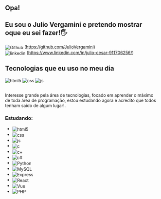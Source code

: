 ## Opa!
   ## Eu sou o Julio Vergamini e pretendo mostrar oque eu sei fazer!🖐

<img align="center" alt="Github" src="https://img.shields.io/badge/GitHub-100000?style=for-the-badge&logo=github&logoColor=white" /> (https://github.com/JulioVergamini)
<br/>
<img align="center" alt="linkedin" src="https://img.shields.io/badge/LinkedIn-0077B5?style=for-the-badge&logo=linkedin&logoColor=white" /> (https://www.linkedin.com/in/julio-cesar-911706256/)




## Tecnologias que eu uso no meu dia

<div style="display: inline_block">
  <img align="center" alt="html5" src="https://img.shields.io/badge/HTML5-E34F26?style=for-the-badge&logo=html5&logoColor=white" />
  <img align="center" alt="css" src="https://img.shields.io/badge/CSS3-1572B6?style=for-the-badge&logo=css3&logoColor=white" />
  <img align="center" alt="js" src="https://img.shields.io/badge/JavaScript-F7DF1E?style=for-the-badge&logo=javascript&logoColor=black" />
</div><br/>

Interesse grande pela área de tecnologias, focado em aprender o máximo de toda área de programação, estou estudando agora e acredito que todos tenham saido de algum lugar!.

### Estudando:
- <img align="center" alt="html5" src="https://img.shields.io/badge/HTML5-E34F26?style=for-the-badge&logo=html5&logoColor=white" /><br/>
- <img align="center" alt="css" src="https://img.shields.io/badge/CSS3-1572B6?style=for-the-badge&logo=css3&logoColor=white" /><br/>
- <img align="center" alt="js" src="https://img.shields.io/badge/JavaScript-F7DF1E?style=for-the-badge&logo=javascript&logoColor=black" /><br/>
- <img align="center" alt="c" src="https://img.shields.io/badge/C-00599C?style=for-the-badge&logo=c&logoColor=white" /><br/>
- <img align="center" alt="c+" src="https://img.shields.io/badge/C%2B%2B-00599C?style=for-the-badge&logo=c%2B%2B&logoColor=white" /><br/>
- <img align="center" alt="c#" src="https://img.shields.io/badge/C%23-239120?style=for-the-badge&logo=c-sharp&logoColor=white" /><br/>
- <img align="center" alt="Python" src="https://img.shields.io/badge/Python-3776AB?style=for-the-badge&logo=python&logoColor=white" /><br/>
- <img align="center" alt="MySQL" src="https://img.shields.io/badge/MySQL-00000F?style=for-the-badge&logo=mysql&logoColor=white" /><br/>
- <img align="center" alt="Express" src="https://img.shields.io/badge/Express.js-404D59?style=for-the-badge" /><br/>
- <img align="center" alt="React" src="https://img.shields.io/badge/React-20232A?style=for-the-badge&logo=react&logoColor=61DAFB" /><br/>
- <img align="center" alt="Vue" src="https://img.shields.io/badge/Vue.js-35495E?style=for-the-badge&logo=vue.js&logoColor=4FC08D" /><br/>
- <img align="center" alt="PHP" src="https://img.shields.io/badge/PHP-777BB4?style=for-the-badge&logo=php&logoColor=white" /><br/>

